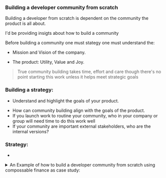 ### Building a developer community from scratch

Building a developer from scratch is dependent on the community the product is all about.

I'd be providing insigts about how to build a community

Before building a community one must stategy one must understand the:

- Mission and Vision of the company.

- The product: Utility, Value and Joy.

> True community building takes time, effort and care though there's no point starting this work unless it helps meet strategic goals

### Building a strategy:

- Understand and highlight the goals of your product.

* How can community building align with the goals of the product.
* If you launch work to routine your community, who in your company or group will need time to do this work well
* If your community are important external stakeholders, who are the internal versions?

### Strategy:

-

<details>
    <summary>An Example of how to build a developer community from scratch using compossable finance as case study:</summary>
<p>

#### We can hide anything, even code!

```ruby
   puts "Hello World"
```

</p>
</details>

